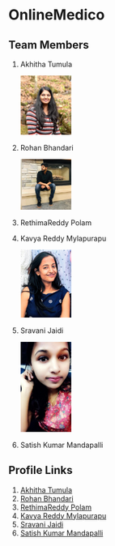 # OnlineMedico

## Team Members
1. Akhitha Tumula

    <img src="Images/akhitha-picture.jpeg" alt="drawing" width="100"/>

2. Rohan Bhandari
    
    <img src="Images/rohan.jpg" alt="drawing" width="100"/>
    
3. RethimaReddy Polam
4. Kavya Reddy Mylapurapu

    <img src="Images/kavya.jpg" alt="drawing" width="100"/>

5. Sravani Jaidi

    <img src="Images/Sravani.jpeg" alt="drawing" width="100"/>

6. Satish Kumar Mandapalli


## Profile Links
1. [Akhitha Tumula](https://github.com/thumula-akhitha)
2. [Rohan Bhandari](https://github.com/rohan6471)
3. [RethimaReddy Polam](https://github.com/Rethima-Reddy)
4. [Kavya Reddy Mylapurapu](https://github.com/kavyareddy536886)
5. [Sravani Jaidi](https://github.com/Sravani537520/)
6. [Satish Kumar Mandapalli](https://github.com/mandapallisatish64)
